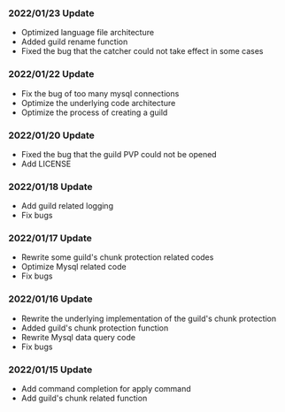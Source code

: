 ### 2022/01/23 Update
* Optimized language file architecture
* Added guild rename function
* Fixed the bug that the catcher could not take effect in some cases

### 2022/01/22 Update
* Fix the bug of too many mysql connections
* Optimize the underlying code architecture
* Optimize the process of creating a guild

### 2022/01/20 Update
* Fixed the bug that the guild PVP could not be opened
* Add LICENSE

### 2022/01/18 Update
* Add guild related logging
* Fix bugs

### 2022/01/17 Update
* Rewrite some guild's chunk protection related codes
* Optimize Mysql related code
* Fix bugs

### 2022/01/16 Update
* Rewrite the underlying implementation of the guild's chunk protection
* Added guild's chunk protection function
* Rewrite Mysql data query code
* Fix bugs

### 2022/01/15 Update
* Add command completion for apply command
* Add guild's chunk related function